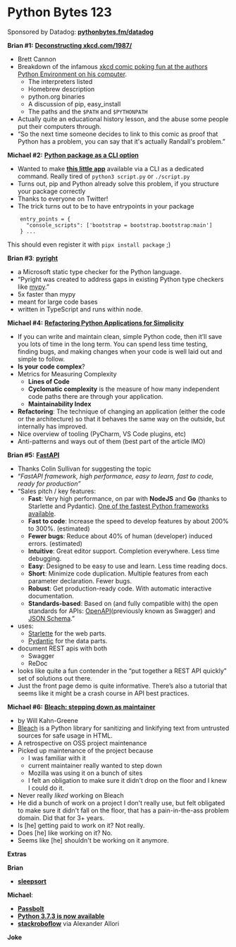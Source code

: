 # Python Bytes 123
Sponsored by Datadog: [**pythonbytes.fm/datadog**](http://pythonbytes.fm/datadog)

**Brian #1:** [**Deconstructing xkcd.com/1987/**](https://snarky.ca/deconstructing-xkcd-com-1987/)

- Brett Cannon
- Breakdown of the infamous [xkcd comic poking fun at the authors Python Environment on his computer](https://xkcd.com/1987/).
	- The interpreters listed
	- Homebrew description
	- python.org binaries
	- A discussion of pip, easy_install
	- The paths and the `$PATH` and `$PYTHONPATH`
- Actually quite an educational history lesson, and the abuse some people put their computers through.
- “So the next time someone decides to link to this comic as proof that Python has a problem, you can say that it's actually Randall's problem.”


**Michael #2:** [**Python package as a CLI option**](https://gehrcke.de/2014/02/distributing-a-python-command-line-application/)

- Wanted to make [**this little app**](https://github.com/mikeckennedy/wakeup) available via a CLI as a dedicated command. Really tired of `python3 script.py` or `./script.py`
- Turns out, pip and Python already solve this problem, if you structure your package correctly
- Thanks to everyone on Twitter!
- The trick turns out to be to have entrypoints in your package

```
    entry_points = {
      "console_scripts": ['bootstrap = bootstrap.bootstrap:main']
    } ...
```

This should even register it with `pipx install package` ;)

**Brian #3**: [**pyright**](https://github.com/Microsoft/pyright/blob/master/README.md)

- a Microsoft static type checker for the Python language.
- “Pyright was created to address gaps in existing Python type checkers like [mypy](http://mypy-lang.org/).”
- 5x faster than mypy
- meant for large code bases
- written in TypeScript and runs within node.

**Michael #4:**  [**Refactoring Python Applications for Simplicity**](https://realpython.com/python-refactoring/)

- If you can write and maintain clean, simple Python code, then it’ll save you lots of time in the long term. You can spend less time testing, finding bugs, and making changes when your code is well laid out and simple to follow.
- **Is your code complex**?
- Metrics for Measuring Complexity
	- **Lines of Code**
	- **Cyclomatic complexity** is the measure of how many independent code paths there are through your application.
	- **Maintainability Index**
- **Refactoring**: The technique of changing an application (either the code or the architecture) so that it behaves the same way on the outside, but internally has improved.
- Nice overview of tooling (PyCharm, VS Code plugins, etc)
- Anti-patterns and ways out of them (best part of the article IMO)

**Brian #5:** [**FastAPI**](https://fastapi.tiangolo.com/)

- Thanks Colin Sullivan for suggesting the topic
- “*FastAPI framework, high performance, easy to learn, fast to code, ready for production”*
- “Sales pitch / key features:
	- **Fast**: Very high performance, on par with **NodeJS** and **Go** (thanks to Starlette and Pydantic). [One of the fastest Python frameworks available](https://fastapi.tiangolo.com/#performance).
	- **Fast to code**: Increase the speed to develop features by about 200% to 300%. (estimated)
	- **Fewer bugs**: Reduce about 40% of human (developer) induced errors. (estimated)
	- **Intuitive**: Great editor support. Completion everywhere. Less time debugging.
	- **Easy**: Designed to be easy to use and learn. Less time reading docs.
	- **Short**: Minimize code duplication. Multiple features from each parameter declaration. Fewer bugs.
	- **Robust**: Get production-ready code. With automatic interactive documentation.
	- **Standards-based**: Based on (and fully compatible with) the open standards for APIs: [OpenAPI](https://github.com/OAI/OpenAPI-Specification)(previously known as Swagger) and [JSON Schema](http://json-schema.org/).”
- uses:
	- [Starlette](https://www.starlette.io/) for the web parts.
	- [Pydantic](https://pydantic-docs.helpmanual.io/) for the data parts.
- document REST apis with both
	- Swagger
	- ReDoc
- looks like quite a fun contender in the “put together a REST API quickly” set of solutions out there.
- Just the front page demo is quite informative. There’s also a tutorial that seems like it might be a crash course in API best practices.

**Michael #6:**  [**Bleach: stepping down as maintainer**](https://bluesock.org/~willkg/blog/dev/bleach_stepping_down.html#)

- by Will Kahn-Greene
- [Bleach](https://bleach.readthedocs.io/) is a Python library for sanitizing and linkifying text from untrusted sources for safe usage in HTML.
- A retrospective on OSS project maintenance
- Picked up maintenance of the project because 
	- I was familiar with it
	- current maintainer really wanted to step down
	- Mozilla was using it on a bunch of sites
	- I felt an obligation to make sure it didn't drop on the floor and I knew I could do it.
- Never really *liked* working on Bleach
- He did a bunch of work on a project I don't really use, but felt obligated to make sure it didn't fall on the floor, that has a pain-in-the-ass problem domain. Did that for 3+ years.
- Is [he] getting paid to work on it? Not really.
- Does [he] like working on it? No.
- Seems like [he] shouldn't be working on it anymore.

**Extras**

**Brian**

- **[sleepsort](https://github.com/tdhopper/sleepsort)**

**Michael**: 

- [**Passbolt**](https://www.passbolt.com/)
- [**Python 3.7.3 is now available**](https://pythoninsider.blogspot.com/2019/03/python-373-is-now-available.html)
- [**stackroboflow**](https://stackroboflow.com) via Alexander Allori

**Joke**

